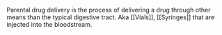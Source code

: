 Parental drug delivery is the process of delivering a drug through other means than the typical digestive tract. Aka [[Vials]], [[Syringes]] that are injected into the bloodstream.